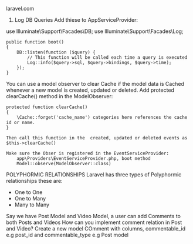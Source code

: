 laravel.com

1. Log DB Queries  Add thiese to AppServiceProvider:

use Illuminate\Support\Facades\DB;
use Illuminate\Support\Facades\Log;

    public function boot()
    {
        DB::listen(function ($query) {
            // This function will be called each time a query is executed
            Log::info($query->sql, $query->bindings, $query->time);
        });
    }


You can use a model observer to clear Cache if the model data is Cached whenever a new model is created, updated or deleted. 
    Add protected clearCache() method in the ModelObserver:

    protected function clearCache()
    {
        \Cache::forget('cache_name') categories here references the cache id or name.
    }

    Then call this function in the  created, updated or deleted events as $this->clearCache()

    Make sure the Obser is registered in the EventServiceProvider:
        app\Providers\EventServiceProvider.php, boot method
        Model::observe(ModelObserver::class)


POLYPHORMIC RELATIONSHIPS
Laravel has three types of Polyphormic relationships these are:
   - One to One
   - One to Many
   - Many to Many

Say we have Post Model and Video Model, a user can add Comments to both Posts and Videos
How can you implement comment relation in Post and Video?
  Create a new model COmment with columns, commentable_id e.g post_id and commentable_type e.g Post model


